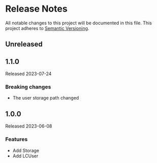 # Release Notes

All notable changes to this project will be documented in this file. This project adheres to [Semantic Versioning](https://semver.org/spec/v2.0.0.html).

<!--
请在每个需要用户关注变化的 MR 中更新 Unreleased 部分。请按以下类型顺序组织变化：
### Breaking changes
### Features
### Bug fixes
### Improvements
### Internal changes

在发布时请为 Unreleased 的变化添加一个合适的版本号标题并附加发布日期，并请务必保留空的 Unreleased section。
不同类型的区别以及版本号的选择请参考： https://xindong.atlassian.net/wiki/spaces/TDS/pages/723709064
-->
## Unreleased


<!--
Content below is genarated by https://codesandbox.io/p/sandbox/condescending-artem-c8wps8
-->

## 1.1.0
Released 2023-07-24

### Breaking changes
- The user storage path changed


## 1.0.0
Released 2023-06-08

### Features
- Add Storage
- Add LCUser



